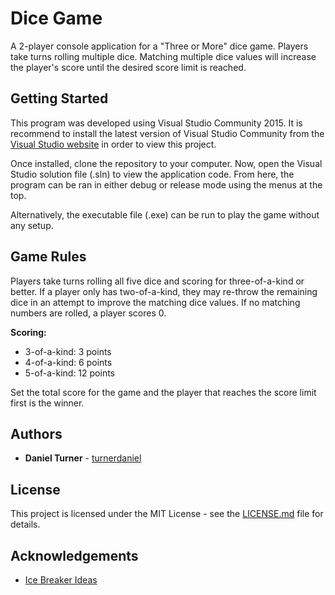 # Dice Game

A 2-player console application for a "Three or More" dice game. Players take turns rolling multiple dice. Matching multiple dice values will increase the player's score until the desired score limit is reached. 

## Getting Started
This program was developed using Visual Studio Community 2015. It is recommend to install the latest version of Visual Studio Community from  the [Visual Studio website](https://www.visualstudio.com/downloads/) in order to view this project. 

Once installed, clone the repository to your computer. Now, open the Visual Studio solution file (.sln) to view the application code. From here, the program can be ran in either debug or release mode using the menus at the top. 

Alternatively, the executable file (.exe) can be run to play the game without any setup. 

## Game Rules

Players take turns rolling all five dice and scoring for three-of-a-kind or better. If a player only has two-of-a-kind, they may re-throw the remaining dice in an attempt to improve the matching dice values. If no matching numbers are rolled, a player scores 0.

**Scoring:**

 - 3-of-a-kind: 3 points 
 - 4-of-a-kind: 6 points 
 - 5-of-a-kind: 12 points

Set the total score for the game and the player that reaches the score limit first is the winner.
 
## Authors

 - **Daniel Turner** - [turnerdaniel](https://github.com/turnerdaniel)

## License

This project is licensed under the MIT License - see the [LICENSE.md](https://github.com/turnerdaniel/Dice-Game/blob/master/LICENSE) file for details.

## Acknowledgements

 - [Ice Breaker Ideas](https://icebreakerideas.com/dice-games/#Three_or_More_Dice_Game)
